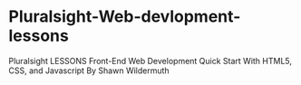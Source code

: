 # Pluralsight-Web-devlopment-lessons
Pluralsight LESSONS
Front-End Web Development
Quick Start With HTML5, CSS, and Javascript
By Shawn Wildermuth
